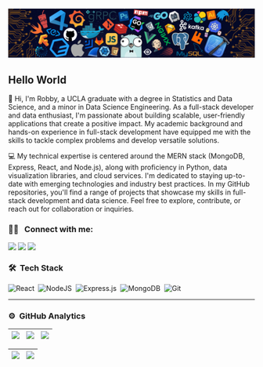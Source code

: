 ![](./src/wallpaper.png)


## Hello World 

👋 Hi, I'm Robby, a UCLA graduate with a degree in Statistics and Data Science, and a minor in Data Science Engineering. As a full-stack developer and data enthusiast, I'm passionate about building scalable, user-friendly applications that create a positive impact. My academic background and hands-on experience in full-stack development have equipped me with the skills to tackle complex problems and develop versatile solutions.

💻 My technical expertise is centered around the MERN stack (MongoDB, Express, React, and Node.js), along with proficiency in Python, data visualization libraries, and cloud services. I'm dedicated to staying up-to-date with emerging technologies and industry best practices. In my GitHub repositories, you'll find a range of projects that showcase my skills in full-stack development and data science. Feel free to explore, contribute, or reach out for collaboration or inquiries.


### 🤝🏻 &nbsp; Connect with me:
[<img src="https://img.shields.io/badge/LinkedIn-0077B5?style=for-the-badge&logo=linkedin&logoColor=white"/>][linkedin]
[<img src="https://img.shields.io/badge/Instagram-E4405F?style=for-the-badge&logo=instagram&logoColor=white"/>][instagram]
[<img src="https://img.shields.io/badge/Twitter-1DA1F2?style=for-the-badge&logo=twitter&logoColor=white"/>][twitter]

### 🛠 &nbsp;Tech Stack
  
![React](https://img.shields.io/badge/react-%2320232a.svg?style=for-the-badge&logo=react&logoColor=%2361DAFB)&nbsp; 
![NodeJS](https://img.shields.io/badge/node.js-6DA55F?style=for-the-badge&logo=node.js&logoColor=white)&nbsp;
![Express.js](https://img.shields.io/badge/express.js-%23404d59.svg?style=for-the-badge&logo=express&logoColor=%2361DAFB)&nbsp;
![MongoDB](https://img.shields.io/badge/MongoDB-%234ea94b.svg?style=for-the-badge&logo=mongodb&logoColor=white)&nbsp;
![Git](https://img.shields.io/badge/git-%23F05033.svg?style=for-the-badge&logo=git&logoColor=white)&nbsp;

---

### ⚙️ &nbsp;GitHub Analytics

| ![](http://github-profile-summary-cards.vercel.app/api/cards/stats?username=alexandresantosal91&theme=nord_dark) | ![](http://github-profile-summary-cards.vercel.app/api/cards/repos-per-language?username=alexandresantosal91&hide=Html&theme=nord_dark) | ![](http://github-profile-summary-cards.vercel.app/api/cards/most-commit-language?username=alexandresantosal91&theme=nord_dark) |
| :-: | :-: | :-: |

| ![](http://github-profile-summary-cards.vercel.app/api/cards/profile-details?username=alexandresantosal91&theme=nord_dark) | ![](https://github-readme-streak-stats.herokuapp.com/?user=alexandresantosal91&hide_border=true&date_format=M%20j%5B%2C%20Y%5D&background=2D3742&stroke=2D3742&ring=6bbbca&fire=6bbbca&currStreakNum=fff&sideNums=6bbbca&currStreakLabel=6bbbca&sideLabels=fff&dates=fff) |
| :-: | :-: |


[linkedin]: https://www.linkedin.com/in/robbylewis/
[instagram]: https://www.instagram.com/robbylew
[twitter]: https://twitter.com/robbertlewis
